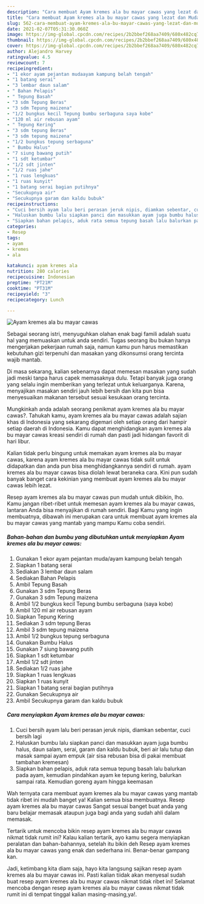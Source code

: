 ```yaml
---
description: "Cara membuat Ayam kremes ala bu mayar cawas yang lezat dan Mudah Dibuat"
title: "Cara membuat Ayam kremes ala bu mayar cawas yang lezat dan Mudah Dibuat"
slug: 562-cara-membuat-ayam-kremes-ala-bu-mayar-cawas-yang-lezat-dan-mudah-dibuat
date: 2021-02-07T05:31:30.060Z
image: https://img-global.cpcdn.com/recipes/2b2bbef268aa7409/680x482cq70/ayam-kremes-ala-bu-mayar-cawas-foto-resep-utama.jpg
thumbnail: https://img-global.cpcdn.com/recipes/2b2bbef268aa7409/680x482cq70/ayam-kremes-ala-bu-mayar-cawas-foto-resep-utama.jpg
cover: https://img-global.cpcdn.com/recipes/2b2bbef268aa7409/680x482cq70/ayam-kremes-ala-bu-mayar-cawas-foto-resep-utama.jpg
author: Alejandro Harvey
ratingvalue: 4.5
reviewcount: 7
recipeingredient:
- "1 ekor ayam pejantan mudaayam kampung belah tengah"
- "1 batang serai"
- "3 lembar daun salam"
- " Bahan Pelapis"
- " Tepung Basah"
- "3 sdm Tepung Beras"
- "3 sdm Tepung maizena"
- "1/2 bungkus kecil Tepung bumbu serbaguna saya kobe"
- "120 ml air rebusan ayam"
- " Tepung Kering"
- "3 sdm tepung Beras"
- "3 sdm tepung maizena"
- "1/2 bungkus tepung serbaguna"
- " Bumbu Halus"
- "7 siung bawang putih"
- "1 sdt ketumbar"
- "1/2 sdt jinten"
- "1/2 ruas jahe"
- "1 ruas lengkuas"
- "1 ruas kunyit"
- "1 batang serai bagian putihnya"
- "Secukupnya air"
- "Secukupnya garam dan kaldu bubuk"
recipeinstructions:
- "Cuci bersih ayam lalu beri perasan jeruk nipis, diamkan sebentar, cuci bersih lagi"
- "Haluskan bumbu lalu siapkan panci dan masukkan ayam juga bumbu halus, daun salam, serai, garam dan kaldu bubuk, beri air lalu tutup dan masak sampai ayam empuk (air sisa rebusan bisa di pakai membuat tambahan kremesan)"
- "Siapkan bahan pelapis, aduk rata semua tepung basah lalu balurkan pada ayam, kemudian pindahkan ayam ke tepung kering, balurkan sampai rata. Kemudian goreng ayam hingga keemasan"
categories:
- Resep
tags:
- ayam
- kremes
- ala

katakunci: ayam kremes ala 
nutrition: 280 calories
recipecuisine: Indonesian
preptime: "PT21M"
cooktime: "PT31M"
recipeyield: "3"
recipecategory: Lunch

---
```



![Ayam kremes ala bu mayar cawas](https://img-global.cpcdn.com/recipes/2b2bbef268aa7409/680x482cq70/ayam-kremes-ala-bu-mayar-cawas-foto-resep-utama.jpg)

Sebagai seorang istri, menyuguhkan olahan enak bagi famili adalah suatu hal yang memuaskan untuk anda sendiri. Tugas seorang ibu bukan hanya mengerjakan pekerjaan rumah saja, namun kamu pun harus memastikan kebutuhan gizi terpenuhi dan masakan yang dikonsumsi orang tercinta wajib mantab.

Di masa  sekarang, kalian sebenarnya dapat memesan masakan yang sudah jadi meski tanpa harus capek memasaknya dulu. Tetapi banyak juga orang yang selalu ingin memberikan yang terlezat untuk keluarganya. Karena, menyajikan masakan sendiri jauh lebih bersih dan kita pun bisa menyesuaikan makanan tersebut sesuai kesukaan orang tercinta. 



Mungkinkah anda adalah seorang penikmat ayam kremes ala bu mayar cawas?. Tahukah kamu, ayam kremes ala bu mayar cawas adalah sajian khas di Indonesia yang sekarang digemari oleh setiap orang dari hampir setiap daerah di Indonesia. Kamu dapat menghidangkan ayam kremes ala bu mayar cawas kreasi sendiri di rumah dan pasti jadi hidangan favorit di hari libur.

Kalian tidak perlu bingung untuk memakan ayam kremes ala bu mayar cawas, karena ayam kremes ala bu mayar cawas tidak sulit untuk didapatkan dan anda pun bisa menghidangkannya sendiri di rumah. ayam kremes ala bu mayar cawas bisa diolah lewat beraneka cara. Kini pun sudah banyak banget cara kekinian yang membuat ayam kremes ala bu mayar cawas lebih lezat.

Resep ayam kremes ala bu mayar cawas pun mudah untuk dibikin, lho. Kamu jangan ribet-ribet untuk memesan ayam kremes ala bu mayar cawas, lantaran Anda bisa menyajikan di rumah sendiri. Bagi Kamu yang ingin membuatnya, dibawah ini merupakan cara untuk membuat ayam kremes ala bu mayar cawas yang mantab yang mampu Kamu coba sendiri.

<!--inarticleads1-->

##### Bahan-bahan dan bumbu yang dibutuhkan untuk menyiapkan Ayam kremes ala bu mayar cawas:

1. Gunakan 1 ekor ayam pejantan muda/ayam kampung belah tengah
1. Siapkan 1 batang serai
1. Sediakan 3 lembar daun salam
1. Sediakan  Bahan Pelapis
1. Ambil  Tepung Basah
1. Gunakan 3 sdm Tepung Beras
1. Gunakan 3 sdm Tepung maizena
1. Ambil 1/2 bungkus kecil Tepung bumbu serbaguna (saya kobe)
1. Ambil 120 ml air rebusan ayam
1. Siapkan  Tepung Kering
1. Sediakan 3 sdm tepung Beras
1. Ambil 3 sdm tepung maizena
1. Ambil 1/2 bungkus tepung serbaguna
1. Gunakan  Bumbu Halus
1. Gunakan 7 siung bawang putih
1. Siapkan 1 sdt ketumbar
1. Ambil 1/2 sdt jinten
1. Sediakan 1/2 ruas jahe
1. Siapkan 1 ruas lengkuas
1. Siapkan 1 ruas kunyit
1. Siapkan 1 batang serai bagian putihnya
1. Gunakan Secukupnya air
1. Ambil Secukupnya garam dan kaldu bubuk




<!--inarticleads2-->

##### Cara menyiapkan Ayam kremes ala bu mayar cawas:

1. Cuci bersih ayam lalu beri perasan jeruk nipis, diamkan sebentar, cuci bersih lagi
1. Haluskan bumbu lalu siapkan panci dan masukkan ayam juga bumbu halus, daun salam, serai, garam dan kaldu bubuk, beri air lalu tutup dan masak sampai ayam empuk (air sisa rebusan bisa di pakai membuat tambahan kremesan)
1. Siapkan bahan pelapis, aduk rata semua tepung basah lalu balurkan pada ayam, kemudian pindahkan ayam ke tepung kering, balurkan sampai rata. Kemudian goreng ayam hingga keemasan




Wah ternyata cara membuat ayam kremes ala bu mayar cawas yang mantab tidak ribet ini mudah banget ya! Kalian semua bisa membuatnya. Resep ayam kremes ala bu mayar cawas Sangat sesuai banget buat anda yang baru belajar memasak ataupun juga bagi anda yang sudah ahli dalam memasak.

Tertarik untuk mencoba bikin resep ayam kremes ala bu mayar cawas nikmat tidak rumit ini? Kalau kalian tertarik, ayo kamu segera menyiapkan peralatan dan bahan-bahannya, setelah itu bikin deh Resep ayam kremes ala bu mayar cawas yang enak dan sederhana ini. Benar-benar gampang kan. 

Jadi, ketimbang kita diam saja, hayo kita langsung sajikan resep ayam kremes ala bu mayar cawas ini. Pasti kalian tiidak akan menyesal sudah buat resep ayam kremes ala bu mayar cawas nikmat tidak ribet ini! Selamat mencoba dengan resep ayam kremes ala bu mayar cawas nikmat tidak rumit ini di tempat tinggal kalian masing-masing,ya!.

